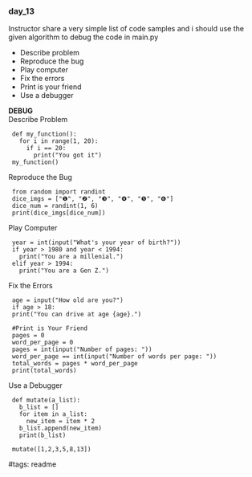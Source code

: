 ### day_13

Instructor share a very simple list of code samples and i should use the given
algorithm to debug the code in main.py  
- Describe problem
- Reproduce the bug
- Play computer
- Fix the errors
- Print is your friend
- Use a debugger

**DEBUG**  
Describe Problem
```
 def my_function():
   for i in range(1, 20):
     if i == 20:
       print("You got it")
 my_function()
```

Reproduce the Bug
```
 from random import randint
 dice_imgs = ["❶", "❷", "❸", "❹", "❺", "❻"]
 dice_num = randint(1, 6)
 print(dice_imgs[dice_num])
```

Play Computer
```
 year = int(input("What's your year of birth?"))
 if year > 1980 and year < 1994:
   print("You are a millenial.")
 elif year > 1994:
   print("You are a Gen Z.")
```

 Fix the Errors
```
 age = input("How old are you?")
 if age > 18:
 print("You can drive at age {age}.")

 #Print is Your Friend
 pages = 0
 word_per_page = 0
 pages = int(input("Number of pages: "))
 word_per_page == int(input("Number of words per page: "))
 total_words = pages * word_per_page
 print(total_words)
```

Use a Debugger
```
 def mutate(a_list):
   b_list = []
   for item in a_list:
     new_item = item * 2
   b_list.append(new_item)
   print(b_list)

 mutate([1,2,3,5,8,13])
 ```

 #tags: readme
